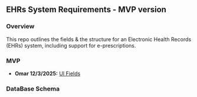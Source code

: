 ## EHRs System Requirements - MVP version
### Overview
This repo outlines the fields & the structure for an Electronic Health Records (EHRs) system, including support for e-prescriptions.

### MVP
- **Omar 12/3/2025:** [UI Fields](MVP/UI/EHRs%20fields%20MVP.md)


### DataBase Schema